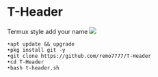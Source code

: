 # T-Header
Termux style add your name
<img src=https://1.bp.blogspot.com/-3j42mw2SmkQ/X3yxrE1xbXI/AAAAAAAAR6Y/o73o3R8zEQs-ww1xB3JWGuFJIjrIEmdNgCLcBGAsYHQ/s400/Add%2Bname%2Bin%2Btermux%2Btop.png>

``` 
•apt update && upgrade
•pkg install git -y
•git clone https://github.com/remo7777/T-Header
•cd T-Header
•bash t-header.sh

```
